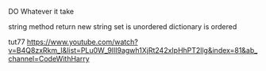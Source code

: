 DO Whatever it take

string method return new string 
set is unordered
dictionary is ordered 

tut77
https://www.youtube.com/watch?v=B4Q8zxRkm_I&list=PLu0W_9lII9agwh1XjRt242xIpHhPT2llg&index=81&ab_channel=CodeWithHarry